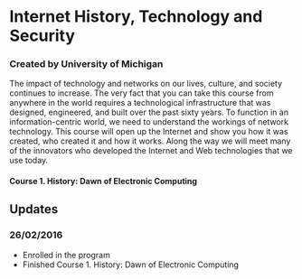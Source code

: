 # Internet History, Technology and Security
### Created by University of Michigan

The impact of technology and networks on our lives, culture, and society continues to increase. The very fact that you can take this course from anywhere in the world requires a technological infrastructure that was designed, engineered, and built over the past sixty years. To function in an information-centric world, we need to understand the workings of network technology. This course will open up the Internet and show you how it was created, who created it and how it works. Along the way we will meet many of the innovators who developed the Internet and Web technologies that we use today.

#### Course 1. History: Dawn of Electronic Computing

## Updates
### 26/02/2016
- Enrolled in the program
- Finished Course 1. History: Dawn of Electronic Computing
